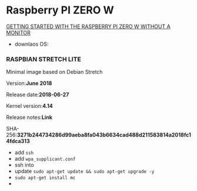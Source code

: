 # Raspberry PI ZERO W



[GETTING STARTED WITH THE RASPBERRY PI ZERO W WITHOUT A MONITOR](https://www.losant.com/blog/getting-started-with-the-raspberry-pi-zero-w-without-a-monitor)



- downlaos OS:

### RASPBIAN STRETCH LITE

Minimal image based on Debian Stretch

Version:**June 2018**

Release date:**2018-06-27**

Kernel version:**4.14**

Release notes:**Link**

SHA-256:**3271b244734286d99aeba8fa043b6634cad488d211583814a2018fc14fdca313**



- add `ssh`
- add `wpa_supplicant.conf`
- ssh into
- update `sudo apt-get update && sudo apt-get upgrade -y`
- `sudo apt-get install mc`
- 



